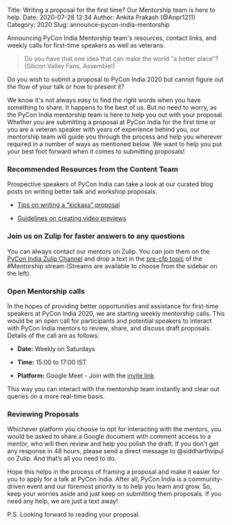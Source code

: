 Title: Writing a proposal for the first time? Our Mentorship team is here to help.
Date: 2020-07-28 12:34 
Author: Ankita Prakash (@Anpr1211)
Category: 2020 
Slug: announce-pycon-india-mentorship 

Announcing PyCon India Mentorship team's resources, contact links, and weekly calls for first-time speakers as well as veterans.

<!-- PELICAN_END_SUMMARY -->

> Do you have that one idea that can make the world “a better place”? (Silicon Valley Fans, Assemble!)

Do you wish to submit a proposal to PyCon India 2020 but cannot figure out the flow of your talk or how to present it?

We know it's not always easy to find the right words when you have something to share. It happens to the best of us. But no need to worry, as the PyCon India mentorship team is here to help you out with your proposal. Whether you are submitting a proposal at PyCon India for the first time or you are a veteran speaker with years of experience behind you, our mentorship team will guide you through the process and help you wherever required in a number of ways as mentioned below. We want to help you put your best foot forward when it comes to submitting proposals! 
 
### Recommended Resources from the Content Team 

Prospective speakers of PyCon India can take a look at our curated blog posts on writing better talk and workshop proposals.  

* [Tips on writing a “kickass” proposal](https://in.pycon.org/blog/2020/2020-workshop-cfp-announcement.html)  

* [Guidelines on creating video previews](https://in.pycon.org/blog/2020/2020-call-for-proposals-announcement.html)  

### Join us on Zulip for faster answers to any questions

You can always contact our mentors on Zulip. You can join them on the [PyCon India Zulip Channel](https://pyconindia.zulipchat.com/#) and drop a text in the [pre-cfp topic](https://pyconindia.zulipchat.com/#narrow/stream/245487-wg.2Fmentorship/topic/pre-cfp) of the #Mentorship stream (Streams are available to choose from the sidebar on the left). 

### Open Mentorship calls 

In the hopes of providing better opportunities and assistance for first-time speakers at PyCon India 2020, we are starting weekly mentorship calls. This would be an open call for participants and potential speakers to interact with PyCon India mentors to review, share, and discuss draft proposals. Details of the call are as follows:

* **Date:** Weekly on Saturdays

* **Time:** 15:00 to 17:00 IST

* **Platform:** Google Meet - Join with the [invite link](https://meet.google.com/pot-jzjq-udn)

This way you can interact with the mentorship team instantly and clear out queries on a more real-time basis.

### Reviewing Proposals

Whichever platform you choose to opt for interacting with the mentors, you would be asked to share a Google document with comment access to a mentor, who will then review and help you polish the draft. If you don't get any response in 48 hours, please send a direct message to @siddharthvipul on Zulip. And that’s all you need to do. 

Hope this helps in the process of framing a proposal and make it easier for you to apply for a talk at PyCon India. After all, PyCon India is a community-driven event and our foremost priority is to help you learn and grow. So, keep your worries aside and just keep on submitting them proposals. If you need any help, we are just a text away!

P.S. Looking forward to reading your proposal.
